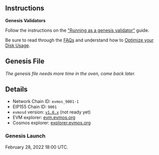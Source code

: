 ## Instructions

**Genesis Validators**

Follow the instructions on the ["Running as a genesis validator"](./run.md) guide.

Be sure to read through the [FAQs](https://evmos.dev/guides/validators/faq.html) and understand how to [Optimize your Disk Usage](https://evmos.dev/guides/validators/disk_optimization.html#disk-usage-optimization).

## Genesis File

_The genesis file needs more time in the oven, come back later._

## Details

- Network Chain ID: `evmos_9001-1`
- EIP155 Chain ID: `9001`
- `evmosd` version: [`v1.0.x`](https://github.com/tharsis/evmos/releases) (not ready yet)
- EVM explorer: [evm.evmos.org](https://www.youtube.com/watch?v=dQw4w9WgXcQ)
- Cosmos explorer: [explorer.evmos.org](https://www.youtube.com/watch?v=dQw4w9WgXcQ)

### Genesis Launch

February 28, 2022 18:00 UTC.
